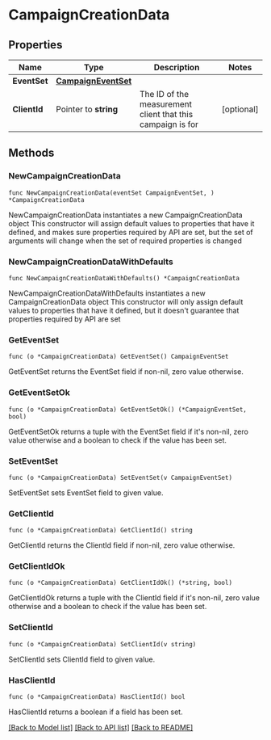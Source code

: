 # CampaignCreationData

## Properties

Name | Type | Description | Notes
------------ | ------------- | ------------- | -------------
**EventSet** | [**CampaignEventSet**](CampaignEventSet.md) |  | 
**ClientId** | Pointer to **string** | The ID of the measurement client that this campaign is for | [optional] 

## Methods

### NewCampaignCreationData

`func NewCampaignCreationData(eventSet CampaignEventSet, ) *CampaignCreationData`

NewCampaignCreationData instantiates a new CampaignCreationData object
This constructor will assign default values to properties that have it defined,
and makes sure properties required by API are set, but the set of arguments
will change when the set of required properties is changed

### NewCampaignCreationDataWithDefaults

`func NewCampaignCreationDataWithDefaults() *CampaignCreationData`

NewCampaignCreationDataWithDefaults instantiates a new CampaignCreationData object
This constructor will only assign default values to properties that have it defined,
but it doesn't guarantee that properties required by API are set

### GetEventSet

`func (o *CampaignCreationData) GetEventSet() CampaignEventSet`

GetEventSet returns the EventSet field if non-nil, zero value otherwise.

### GetEventSetOk

`func (o *CampaignCreationData) GetEventSetOk() (*CampaignEventSet, bool)`

GetEventSetOk returns a tuple with the EventSet field if it's non-nil, zero value otherwise
and a boolean to check if the value has been set.

### SetEventSet

`func (o *CampaignCreationData) SetEventSet(v CampaignEventSet)`

SetEventSet sets EventSet field to given value.


### GetClientId

`func (o *CampaignCreationData) GetClientId() string`

GetClientId returns the ClientId field if non-nil, zero value otherwise.

### GetClientIdOk

`func (o *CampaignCreationData) GetClientIdOk() (*string, bool)`

GetClientIdOk returns a tuple with the ClientId field if it's non-nil, zero value otherwise
and a boolean to check if the value has been set.

### SetClientId

`func (o *CampaignCreationData) SetClientId(v string)`

SetClientId sets ClientId field to given value.

### HasClientId

`func (o *CampaignCreationData) HasClientId() bool`

HasClientId returns a boolean if a field has been set.


[[Back to Model list]](../README.md#documentation-for-models) [[Back to API list]](../README.md#documentation-for-api-endpoints) [[Back to README]](../README.md)


